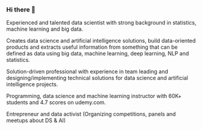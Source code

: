 ### Hi there 👋

Experienced and talented data scientist with strong background in statistics, machine learning and big data.

Creates data science and artificial intelligence solutions, build data-oriented products and extracts useful information from something that can be defined as data using big data, machine learning, deep learning, NLP and statistics.

Solution-driven professional with experience in team leading and designing/implementing technical solutions for data science and artificial intelligence projects.

Programming, data science and machine learning instructor with 60K+ students and 4.7 scores on udemy.com.

Entrepreneur and data activist (Organizing competitions, panels and meetups about DS & AI) 
